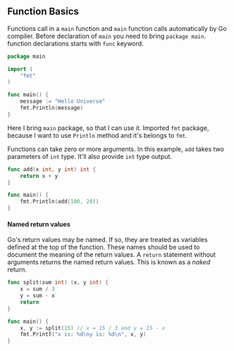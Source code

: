 ## Function Basics

Functions call in a `main` function and `main` function calls automatically by Go compiler.
Before declaration of `main` you need to bring `package main`. function declarations starts with `func` keyword.

``` go
package main

import (
	"fmt"
)

func main() {
	message := "Hello Universe"
	fmt.Println(message)
}
```

Here I bring `main` package, so that I can use it. Imported `fmt` package, because I want to use `Println` method and it's belongs to `fmt`.

Functions can take zero or more arguments. In this example, `add` takes two parameters of `int` type. It'll also provide `int` type output.
``` go
func add(x int, y int) int {
	return x + y
}

func main() {
	fmt.Println(add(100, 20))
}
```

#### Named return values
Go's return values may be named. If so, they are treated as variables defined at the top of the function. 
These names should be used to document the meaning of the return values. A `return` statement without arguments returns the named return values. This is known as a *naked* return.
``` go
func split(sum int) (x, y int) {
	x = sum / 3
	y = sum - x
	return
}

func main() {
	x, y := split(15) // x = 15 / 3 and y = 15 - x
	fmt.Printf("x is: %d\ny is: %d\n", x, y)
}
```
